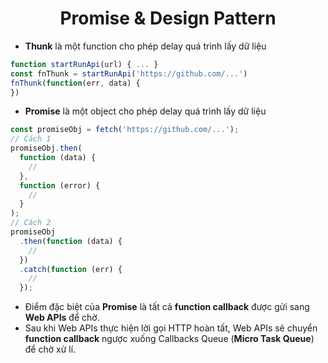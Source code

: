 # <div align="center">Promise & Design Pattern</div>

- **Thunk** là một function cho phép delay quá trình lấy dữ liệu

```javascript
function startRunApi(url) { ... }
const fnThunk = startRunApi('https://github.com/...')
fnThunk(function(err, data) {
})
```

- **Promise** là một object cho phép delay quá trình lấy dữ liệu

```javascript
const promiseObj = fetch('https://github.com/...');
// Cách 1
promiseObj.then(
  function (data) {
    //
  },
  function (error) {
    //
  }
);
// Cách 2
promiseObj
  .then(function (data) {
    //
  })
  .catch(function (err) {
    //
  });
```

- Điểm đặc biệt của **Promise** là tất cả **function callback** được gửi sang **Web APIs** để chờ.
- Sau khi Web APIs thực hiện lời gọi HTTP hoàn tất, Web APIs sẽ chuyển **function callback** ngược xuống Callbacks Queue (**Micro Task Queue**) để chờ xử lí.
